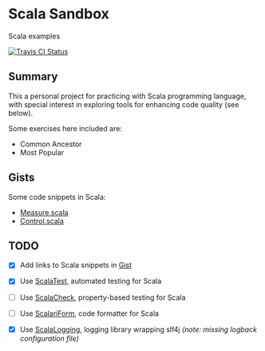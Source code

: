 # Scala Sandbox
Scala examples

[![Travis CI Status](https://travis-ci.org/flopezlasanta/scala-sandbox.svg?branch=master)](https://travis-ci.org/flopezlasanta/scala-sandbox)

## Summary
This a personal project for practicing with Scala programming language, with special interest in exploring tools for enhancing code quality (see below).

Some exercises here included are:
* Common Ancestor
* Most Popular

## Gists
Some code snippets in Scala:
* [Measure.scala](https://gist.github.com/flopezlasanta/429a8eaf7edb81a42e2663e6c23214c2)
* [Control.scala](https://gist.github.com/flopezlasanta/c4c251a58f3b7e61a575f358321767b2)

## TODO

- [x] Add links to Scala snippets in [Gist](https://gist.github.com/flopezlasanta)
- [x] Use [ScalaTest](http://www.scalatest.org/), automated testing for Scala
- [ ] Use [ScalaCheck](https://www.scalacheck.org/), property-based testing for Scala
- [ ] Use [ScalariForm](http://scala-ide.org/scalariform/), code formatter for Scala
- [x] Use [ScalaLogging](https://github.com/typesafehub/scala-logging), logging library wrapping slf4j _(note: missing logback configuration file)_ 

